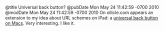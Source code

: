 @title Universal back button?
@pubDate Mon May 24 11:42:59 -0700 2010
@modDate Mon May 24 11:42:59 -0700 2010
On ollicle.com appears an extension to my idea about URL schemes on iPad: a <a href="http://www.ollicle.com/2010/may/24/universal_back_button.html">universal back button on Macs</a>. Very interesting. I like it.

